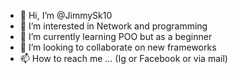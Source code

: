 - 👋 Hi, I’m @JimmySk10
- 👀 I’m interested in Network and programming
- 🌱 I’m currently learning POO but as a beginner
- 💞️ I’m looking to collaborate on new frameworks
- 📫 How to reach me ... (Ig or Facebook or via mail)

<!---
JimmySk10/JimmySk10 is a ✨ special ✨ repository because its `README.md` (this file) appears on your GitHub profile.
You can click the Preview link to take a look at your changes.
--->
